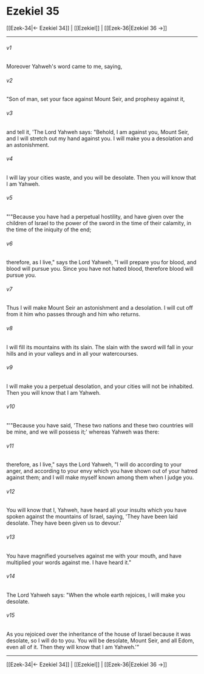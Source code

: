 # Ezekiel 35

[[Ezek-34|← Ezekiel 34]] | [[Ezekiel]] | [[Ezek-36|Ezekiel 36 →]]
***



###### v1 
Moreover Yahweh's word came to me, saying, 

###### v2 
"Son of man, set your face against Mount Seir, and prophesy against it, 

###### v3 
and tell it, 'The Lord Yahweh says: "Behold, I am against you, Mount Seir, and I will stretch out my hand against you. I will make you a desolation and an astonishment. 

###### v4 
I will lay your cities waste, and you will be desolate. Then you will know that I am Yahweh. 

###### v5 
"'"Because you have had a perpetual hostility, and have given over the children of Israel to the power of the sword in the time of their calamity, in the time of the iniquity of the end; 

###### v6 
therefore, as I live," says the Lord Yahweh, "I will prepare you for blood, and blood will pursue you. Since you have not hated blood, therefore blood will pursue you. 

###### v7 
Thus I will make Mount Seir an astonishment and a desolation. I will cut off from it him who passes through and him who returns. 

###### v8 
I will fill its mountains with its slain. The slain with the sword will fall in your hills and in your valleys and in all your watercourses. 

###### v9 
I will make you a perpetual desolation, and your cities will not be inhabited. Then you will know that I am Yahweh. 

###### v10 
"'"Because you have said, 'These two nations and these two countries will be mine, and we will possess it;' whereas Yahweh was there: 

###### v11 
therefore, as I live," says the Lord Yahweh, "I will do according to your anger, and according to your envy which you have shown out of your hatred against them; and I will make myself known among them when I judge you. 

###### v12 
You will know that I, Yahweh, have heard all your insults which you have spoken against the mountains of Israel, saying, 'They have been laid desolate. They have been given us to devour.' 

###### v13 
You have magnified yourselves against me with your mouth, and have multiplied your words against me. I have heard it." 

###### v14 
The Lord Yahweh says: "When the whole earth rejoices, I will make you desolate. 

###### v15 
As you rejoiced over the inheritance of the house of Israel because it was desolate, so I will do to you. You will be desolate, Mount Seir, and all Edom, even all of it. Then they will know that I am Yahweh.'"

***
[[Ezek-34|← Ezekiel 34]] | [[Ezekiel]] | [[Ezek-36|Ezekiel 36 →]]
